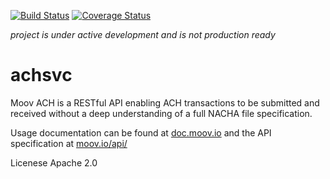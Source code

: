 [![Build Status](https://travis-ci.org/moov-io/achsvc.svg?branch=master)](https://travis-ci.org/moov-io/achsvc)
[![Coverage Status](https://coveralls.io/repos/github/moov-io/achsvc/badge.svg?branch=master)](https://coveralls.io/github/moov-io/achsvc?branch=master)

*project is under active development and is not production ready*

achsvc
===
Moov ACH is a RESTful API enabling ACH transactions to be submitted and received without a deep understanding of a full NACHA file specification.

Usage documentation can be found at [doc.moov.io](http://doc.moov.io) and the API specification at [moov.io/api/](http://moov.io/api/)

Licenese Apache 2.0
    

